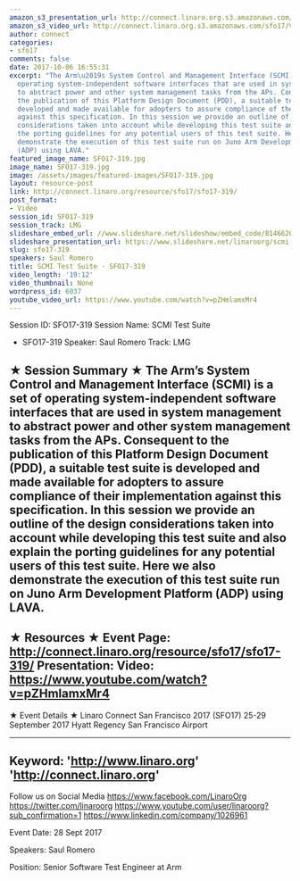 ```yaml
---
amazon_s3_presentation_url: http://connect.linaro.org.s3.amazonaws.com/sfo17/Presentations/SFO17-319%20SCMI_Linaro_Connect_SFO2017.pptx.pdf
amazon_s3_video_url: http://connect.linaro.org.s3.amazonaws.com/sfo17/Videos/SFO17-319%20-%20SCMI%20Test%20Suite.mp4
author: connect
categories:
- sfo17
comments: false
date: 2017-10-06 16:55:31
excerpt: "The Arm\u2019s System Control and Management Interface (SCMI) is a set of
  operating system-independent software interfaces that are used in system management
  to abstract power and other system management tasks from the APs. Consequent to
  the publication of this Platform Design Document (PDD), a suitable test suite is
  developed and made available for adopters to assure compliance of their implementation
  against this specification. In this session we provide an outline of the design
  considerations taken into account while developing this test suite and also explain
  the porting guidelines for any potential users of this test suite. Here we also
  demonstrate the execution of this test suite run on Juno Arm Development Platform
  (ADP) using LAVA."
featured_image_name: SFO17-319.jpg
image_name: SFO17-319.jpg
image: /assets/images/featured-images/SFO17-319.jpg
layout: resource-post
link: http://connect.linaro.org/resource/sfo17/sfo17-319/
post_format:
- Video
session_id: SFO17-319
session_track: LMG
slideshare_embed_url: //www.slideshare.net/slideshow/embed_code/81466200
slideshare_presentation_url: https://www.slideshare.net/linaroorg/scmi-test-suite-sfo17319
slug: sfo17-319
speakers: Saul Romero
title: SCMI Test Suite - SFO17-319
video_length: '19:12'
video_thumbnail: None
wordpress_id: 6037
youtube_video_url: https://www.youtube.com/watch?v=pZHmlamxMr4
---
```


Session ID: SFO17-319
Session Name: SCMI Test Suite
- SFO17-319
Speaker: Saul Romero
Track: LMG

★ Session Summary ★
The Arm’s System Control and Management Interface (SCMI) is a set of operating system-independent software interfaces that are used in system management to abstract power and other system management tasks from the APs. Consequent to the publication of this Platform Design Document (PDD), a suitable test suite is developed and made available for adopters to assure compliance of their implementation against this specification. In this session we provide an outline of the design considerations taken into account while developing this test suite and also explain the porting guidelines for any potential users of this test suite. Here we also demonstrate the execution of this test suite run on Juno Arm Development Platform (ADP) using LAVA.
---------------------------------------------------
★ Resources ★
Event Page: http://connect.linaro.org/resource/sfo17/sfo17-319/
Presentation:
Video: https://www.youtube.com/watch?v=pZHmlamxMr4
---------------------------------------------------

★ Event Details ★
Linaro Connect San Francisco 2017 (SFO17)
25-29 September 2017
Hyatt Regency San Francisco Airport

---------------------------------------------------
Keyword:
'http://www.linaro.org'
'http://connect.linaro.org'
---------------------------------------------------
Follow us on Social Media
https://www.facebook.com/LinaroOrg
https://twitter.com/linaroorg
https://www.youtube.com/user/linaroorg?sub_confirmation=1
https://www.linkedin.com/company/1026961

Event Date: 28 Sept 2017

Speakers: Saul Romero

Position: Senior Software Test Engineer at
Arm
